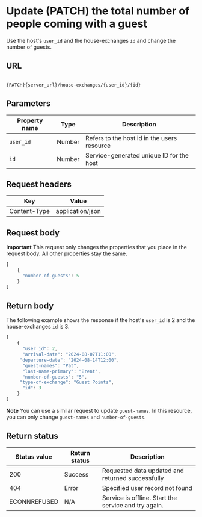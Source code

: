# Update (PATCH) the total number of people coming with a guest

Use the host's `user_id` and the house-exchanges `id` and change the number of guests.

## URL

```shell

{PATCH}{server_url}/house-exchanges/{user_id}/{id}
```

## Parameters

| Property name | Type | Description |
| ------------- | ----------- | ----------- |
| `user_id` | Number | Refers to the host id in the users resource |
| `id` | Number | Service-generated unique ID for the host |

## Request headers

| Key | Value |
|---|---|
| Content-Type | application/json |

## Request body

**Important** This request only changes the properties that you place in the request body. All other properties stay the same.

```js
[
    {
      "number-of-guests": 5      
    }
]
```

## Return body

The following example shows the response if the host's `user_id` is 2 and the house-exchanges `id` is 3.

```js
[
    {
      "user_id": 2,
      "arrival-date": "2024-08-07T11:00",
     "departure-date": "2024-08-14T12:00", 
      "guest-names": "Pat",
      "last-name-primary": "Brent",
      "number-of-guests": "5",
     "type-of-exchange": "Guest Points",  
      "id": 3
    }
]
```

**Note** You can use a similar request to update `guest-names`. In this resource, you can only change `guest-names` and `number-of-guests`.

## Return status

| Status value | Return status | Description |
| ------------- | ----------- | ----------- |
| 200 | Success | Requested data updated and returned successfully |
| 404 | Error | Specified user record not found |
| ECONNREFUSED | N/A | Service is offline. Start the service and try again. |
